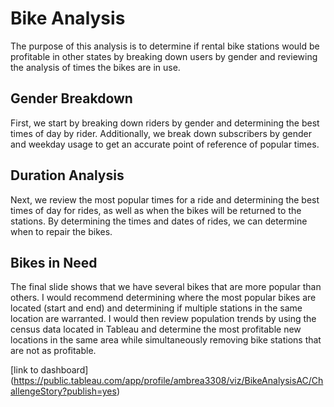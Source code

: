 # Bike Analysis
The purpose of this analysis is to determine if rental bike stations would be profitable in other states by breaking down users by gender and reviewing the analysis of times the bikes are in use.

## Gender Breakdown
First, we start by breaking down riders by gender and determining the best times of day by rider. Additionally, we break down subscribers by gender and weekday usage to get an accurate point of reference of popular times.

## Duration Analysis
Next, we review the most popular times for a ride and determining the best times of day for rides, as well as when the bikes will be returned to the stations. By determining the times and dates of rides, we can determine when to repair the bikes.

## Bikes in Need
The final slide shows that we have several bikes that are more popular than others. I would recommend determining where the most popular bikes are located (start and end) and determining if multiple stations in the same location are warranted. I would then review population trends by using the census data located in Tableau and determine the most profitable new locations in the same area while simultaneously removing bike stations that are not as profitable.

[link to dashboard] (https://public.tableau.com/app/profile/ambrea3308/viz/BikeAnalysisAC/ChallengeStory?publish=yes)
